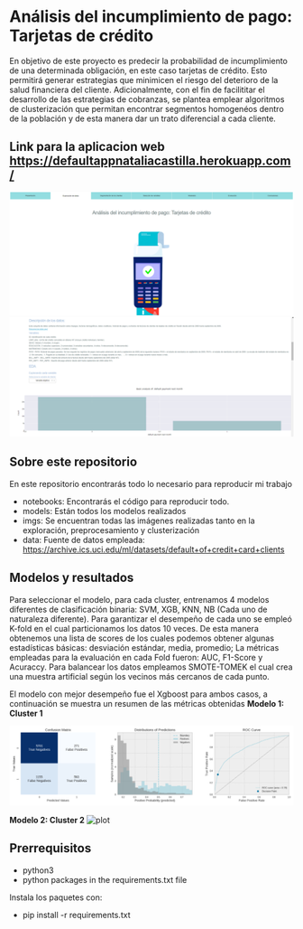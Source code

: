 # Análisis del incumplimiento de pago: Tarjetas de crédito

En objetivo de este proyecto es predecir la probabilidad de incumplimiento de una determinada obligación, en este caso tarjetas de crédito. Esto permitirá generar estrategias que minimicen el riesgo del deterioro de la salud financiera del cliente. Adicionalmente, con el fin de facilititar el desarrollo de las estrategias de cobranzas, se plantea emplear algoritmos de clusterización que permitan encontrar segmentos homogenéos dentro de la población y de esta manera dar un trato diferencial a cada cliente.

## Link para la aplicacion web https://defaultappnataliacastilla.herokuapp.com/
![plot](./imgs/web_app.PNG)
![plot](./imgs/web_app1.PNG)


## Sobre este repositorio
En este repositorio encontrarás todo lo necesario para reproducir mi trabajo

* notebooks: Encontrarás el código para reproducir todo.
* models: Están todos los modelos realizados
* imgs: Se encuentran todas las imágenes realizadas tanto en la exploración, preprocesamiento y clusterización
* data: Fuente de datos empleada: https://archive.ics.uci.edu/ml/datasets/default+of+credit+card+clients

## Modelos y resultados

Para seleccionar el modelo, para cada cluster, entrenamos 4 modelos diferentes de clasificación binaria: SVM, XGB, KNN, NB (Cada uno de naturaleza diferente). Para garantizar el desempeño de cada uno se empleó K-fold en el cual particionamos los datos 10 veces. De esta manera obtenemos una lista de scores de los cuales podemos obtener algunas estadísticas básicas: desviación estándar, media, promedio; La métricas empleadas para la evaluación en cada Fold fueron: AUC, F1-Score y Acuraccy. Para balancear los datos empleamos SMOTE-TOMEK el cual crea una muestra artificial según los vecinos más cercanos de cada punto.

El modelo con mejor desempeño fue el Xgboost para ambos casos, a continuación se muestra un resumen de las métricas obtenidas
**Modelo 1: Cluster 1**

![plot](./imgs/resultados_modelo1_test.PNG)

**Modelo 2: Cluster 2**
![plot](./mgs/resultados_modelo2_test.PNG)


## Prerrequisitos


* python3
* python packages in the requirements.txt file

Instala los paquetes con:

* pip install -r requirements.txt


